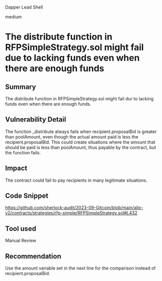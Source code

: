 Dapper Lead Shell

medium

# The distribute function in RFPSimpleStrategy.sol might fail due to lacking funds even when there are enough funds
## Summary

The distribute function in RFPSimpleStrategy.sol might fail dur to lacking funds even when there are enough funds. 

## Vulnerability Detail

The function _distribute always fails when recipient.proposalBid is greater than poolAmount, even though the actual amount paid is less the recipient.proposalBid. This could create situations where the amount that should be paid is less than poolAmount, thus payable by the contract, but the function fails.

## Impact

The contract could fail to pay recipients in many legitimate situations.

## Code Snippet

https://github.com/sherlock-audit/2023-09-Gitcoin/blob/main/allo-v2/contracts/strategies/rfp-simple/RFPSimpleStrategy.sol#L432

## Tool used

Manual Review

## Recommendation

Use the amount variable set in the next line for the comparison instead of recipient.proposalBid.
